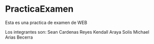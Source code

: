 # PracticaExamen
Esta es una practica de examen de WEB

Los integrantes son:
Sean Cardenas Reyes
Kendall Araya Solis
Michael Arias Becerra
